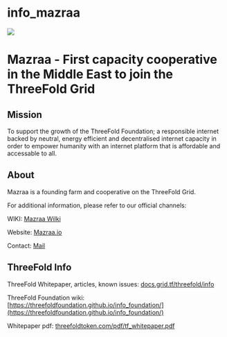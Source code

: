 # info_mazraa

[![](https://images.unsplash.com/photo-1502923061100-eb3c21273a5a?ixlib=rb-0.3.5&ixid=eyJhcHBfaWQiOjEyMDd9&s=90517ac5a32c63419e3fd8f23dc6713d&auto=format&fit=crop&w=3450&q=80)](https://www.youtube.com/watch?v=4exjbFvnGkk)

# Mazraa - First capacity cooperative in the Middle East to join the ThreeFold Grid

## Mission

To support the growth of the ThreeFold Foundation; a responsible internet backed by neutral, energy efficient and decentralised internet capacity in order to empower humanity with an internet platform that is affordable and accessable to all.

## About 
Mazraa is a founding farm and cooperative on the ThreeFold Grid. 

For additional information, please refer to our official channels:

WIKI: [Mazraa Wilki](https://threefoldfoundation.github.io/info_mazraa/)

Website: [Mazraa.io](https://www.mazraa.io/) 

Contact: [Mail](connect@mazraa.io)

## ThreeFold Info

ThreeFold Whitepaper, articles, known issues: [docs.grid.tf/threefold/info](https://docs.grid.tf/threefold/info)

ThreeFold Foundation wiki: [https://threefoldfoundation.github.io/info_foundation/](https://threefoldfoundation.github.io/info_foundation/)

Whitepaper pdf: [threefoldtoken.com/pdf/tf_whitepaper.pdf](https://threefoldtoken.com/pdf/tf_whitepaper.pdf)
